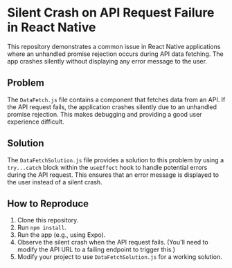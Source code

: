 # Silent Crash on API Request Failure in React Native

This repository demonstrates a common issue in React Native applications where an unhandled promise rejection occurs during API data fetching. The app crashes silently without displaying any error message to the user.

## Problem

The `DataFetch.js` file contains a component that fetches data from an API. If the API request fails, the application crashes silently due to an unhandled promise rejection.  This makes debugging and providing a good user experience difficult.

## Solution

The `DataFetchSolution.js` file provides a solution to this problem by using a `try...catch` block within the `useEffect` hook to handle potential errors during the API request.  This ensures that an error message is displayed to the user instead of a silent crash.

## How to Reproduce

1. Clone this repository.
2. Run `npm install`.
3. Run the app (e.g., using Expo).
4. Observe the silent crash when the API request fails. (You'll need to modify the API URL to a failing endpoint to trigger this.)
5. Modify your project to use `DataFetchSolution.js` for a working solution.
